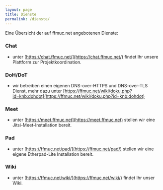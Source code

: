 ```yaml
---
layout: page
title: Dienste
permalink: /dienste/
---
```


Eine Übersicht der auf ffmuc.net angebotenen Dienste:

### Chat
  * unter [https://chat.ffmuc.net/](https://chat.ffmuc.net/) findet Ihr unsere Plattform zur Projektkoordination.

### DoH/DoT
  * wir betreiben einen eigenen DNS-over-HTTPS und DNS-over-TLS Dienst, mehr dazu unter [https://ffmuc.net/wiki/doku.php?id=knb:dohdot](https://ffmuc.net/wiki/doku.php?id=knb:dohdot)

### Meet
  * unter [https://meet.ffmuc.net](https://meet.ffmuc.net) stellen wir eine Jitsi-Meet-Installation bereit.

### Pad
  * unter [https://ffmuc.net/pad/](https://ffmuc.net/pad/) stellen wir eine eigene Etherpad-Lite Installation bereit.

### Wiki
  * unter [https://ffmuc.net/wiki/](https://ffmuc.net/wiki/) findet Ihr unser Wiki.
